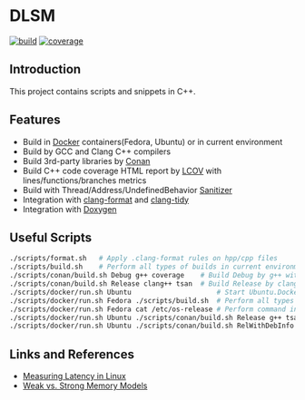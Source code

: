 # DLSM

[![build](https://github.com/pkarneliuk/dlsm/actions/workflows/ci.yml/badge.svg)](https://github.com/pkarneliuk/dlsm/actions/workflows/ci.yml)
[![coverage](https://codecov.io/gh/pkarneliuk/dlsm/branch/master/graph/badge.svg)](https://codecov.io/gh/pkarneliuk/dlsm)

## Introduction
This project contains scripts and snippets in C++.

## Features
 - Build in [Docker](https://www.docker.com/resources/what-container/) containers(Fedora, Ubuntu) or in current environment
 - Build by GCC and Clang C++ compilers
 - Build 3rd-party libraries by [Conan](https://docs.conan.io/en/latest/introduction.html)
 - Build C++ code coverage HTML report by [LCOV](https://github.com/linux-test-project/lcov) with lines/functions/branches metrics
 - Build with Thread/Address/UndefinedBehavior [Sanitizer](https://github.com/google/sanitizers)
 - Integration with [clang-format](https://clang.llvm.org/docs/ClangFormat.html) and [clang-tidy](https://clang.llvm.org/extra/clang-tidy/)
 - Integration with [Doxygen](https://github.com/doxygen/doxygen)

## Useful Scripts
```sh
./scripts/format.sh   # Apply .clang-format rules on hpp/cpp files
./scripts/build.sh    # Perform all types of builds in current environment
./scripts/conan/build.sh Debug g++ coverage    # Build Debug by g++ with code coverage
./scripts/conan/build.sh Release clang++ tsan  # Build Release by clang++ with ThreadSanitizer
./scripts/docker/run.sh Ubuntu                     # Start Ubuntu.Dockerfile container in interactive mode
./scripts/docker/run.sh Fedora ./scripts/build.sh  # Perform all types of builds in Docker container
./scripts/docker/run.sh Fedora cat /etc/os-release # Perform command in Fedora.Dockerfile container
./scripts/docker/run.sh Ubuntu ./scripts/conan/build.sh Release g++ tsan ./build-ubuntu-tsan
./scripts/docker/run.sh Ubuntu ./scripts/conan/build.sh RelWithDebInfo g++ common ./build
```

## Links and References
 - [Measuring Latency in Linux](http://btorpey.github.io/blog/2014/02/18/clock-sources-in-linux/)
 - [Weak vs. Strong Memory Models](https://preshing.com/20120930/weak-vs-strong-memory-models/)
